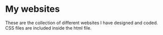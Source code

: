 # My websites
These are the collection of different websites I have designed and coded.
CSS files are included inside the html file. 
